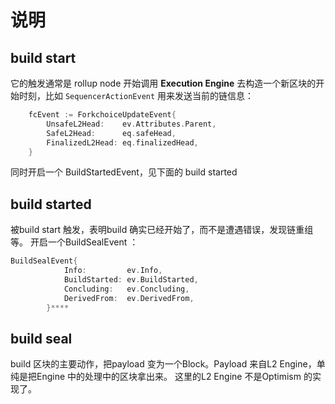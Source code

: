
# 说明

## build start

它的触发通常是 rollup node 开始调用 **Execution Engine** 去构造一个新区块的开始时刻，比如 `SequencerActionEvent`
用来发送当前的链信息：
```go
    fcEvent := ForkchoiceUpdateEvent{
        UnsafeL2Head:    ev.Attributes.Parent,
        SafeL2Head:      eq.safeHead,
        FinalizedL2Head: eq.finalizedHead,
    }
```

同时开启一个 BuildStartedEvent，见下面的 build started

## build started
被build start 触发，表明build 确实已经开始了，而不是遭遇错误，发现链重组等。
开启一个BuildSealEvent ：
```go
BuildSealEvent{
            Info:         ev.Info,
            BuildStarted: ev.BuildStarted,
            Concluding:   ev.Concluding,
            DerivedFrom:  ev.DerivedFrom,
        }****
```

## build seal

build 区块的主要动作，把payload 变为一个Block。Payload 来自L2 Engine，单纯是把Engine 中的处理中的区块拿出来。
这里的L2 Engine 不是Optimism 的实现了。

